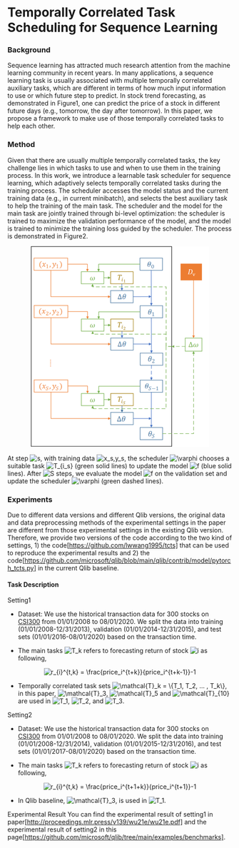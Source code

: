 # Temporally Correlated Task Scheduling for Sequence Learning
### Background
Sequence learning has attracted much research attention from the machine learning community in recent years. In many applications, a sequence learning task is usually associated with multiple temporally correlated auxiliary tasks, which are different in terms of how much input information to use or which future step to predict. In stock trend forecasting, as demonstrated in Figure1, one can predict the price of a stock in different future days (e.g., tomorrow, the day after tomorrow). In this paper, we propose a framework to make use of those temporally correlated tasks to help each other. 

### Method
Given that there are usually multiple temporally correlated tasks, the key challenge lies in which tasks to use and when to use them in the training process. In this work, we introduce a learnable task scheduler for sequence learning, which adaptively selects temporally correlated tasks during the training process. The scheduler accesses the model status and the current training data (e.g., in current minibatch), and selects the best auxiliary task to help the training of the main task. The scheduler and the model for the main task are jointly trained through bi-level optimization: the scheduler is trained to maximize the validation performance of the model, and the model is trained to minimize the training loss guided by the scheduler. The process is demonstrated in Figure2.

<p align="center"> 
<img src="workflow.png"/>
</p>

At step <img src="https://latex.codecogs.com/png.latex?s" title="s" />, with training data <img src="https://latex.codecogs.com/png.latex?x_s,y_s" title="x_s,y_s" />, the scheduler <img src="https://latex.codecogs.com/png.latex?\varphi" title="\varphi" /> chooses a suitable task <img src="https://latex.codecogs.com/png.latex?T_{i_s}" title="T_{i_s}" /> (green solid lines) to update the model <img src="https://latex.codecogs.com/png.latex?f" title="f" /> (blue solid lines). After <img src="https://latex.codecogs.com/png.latex?S" title="S" /> steps, we evaluate the model <img src="https://latex.codecogs.com/png.latex?f" title="f" /> on the validation set and update the scheduler <img src="https://latex.codecogs.com/png.latex?\varphi" title="\varphi" /> (green dashed lines).

### Experiments
Due to different data versions and different Qlib versions, the original data and data preprocessing methods of the experimental settings in the paper are different from those experimental settings in the existing Qlib version. Therefore, we provide two versions of the code according to the two kind of settings, 1) the code[https://github.com/lwwang1995/tcts] that can be used to reproduce the experimental results and 2) the code[https://github.com/microsoft/qlib/blob/main/qlib/contrib/model/pytorch_tcts.py] in the current Qlib baseline.

#### Task Description
Setting1
* Dataset: We use the historical transaction data for 300 stocks on [CSI300](http://www.csindex.com.cn/en/indices/index-detail/000300) from 01/01/2008 to 08/01/2020. We split the data into training (01/01/2008-12/31/2013), validation (01/01/2014-12/31/2015), and test sets (01/01/2016-08/01/2020) based on the transaction time. 

* The main tasks <img src="https://latex.codecogs.com/png.latex?T_k" title="T_k" /> refers to forecasting return of stock <img src="https://latex.codecogs.com/png.latex?i" title="i" /> as following,
<div align=center>
<img src="https://latex.codecogs.com/png.image?\dpi{110}&space;r_{i}^{t,k}&space;=&space;\frac{price_i^{t&plus;k}}{price_i^{t&plus;k-1}}-1" title="r_{i}^{t,k} = \frac{price_i^{t+k}}{price_i^{t+k-1}}-1" />
</div>

* Temporally correlated task sets <img src="https://latex.codecogs.com/png.latex?\mathcal{T}_k&space;=&space;\{T_1,&space;T_2,&space;...&space;,&space;T_k\}" title="\mathcal{T}_k = \{T_1, T_2, ... , T_k\}" />, in this paper, <img src="https://latex.codecogs.com/png.latex?\mathcal{T}_3" title="\mathcal{T}_3" />, <img src="https://latex.codecogs.com/png.latex?\mathcal{T}_5" title="\mathcal{T}_5" /> and <img src="https://latex.codecogs.com/png.latex?\mathcal{T}_{10}" title="\mathcal{T}_{10}" /> are used in <img src="https://latex.codecogs.com/png.latex?T_1" title="T_1" />, <img src="https://latex.codecogs.com/png.latex?T_2" title="T_2" />, and <img src="https://latex.codecogs.com/png.latex?T_3" title="T_3" />.

Setting2
* Dataset: We use the historical transaction data for 300 stocks on [CSI300](http://www.csindex.com.cn/en/indices/index-detail/000300) from 01/01/2008 to 08/01/2020. We split the data into training (01/01/2008-12/31/2014), validation (01/01/2015-12/31/2016), and test sets (01/01/2017-08/01/2020) based on the transaction time. 

* The main tasks <img src="https://latex.codecogs.com/png.latex?T_k" title="T_k" /> refers to forecasting return of stock <img src="https://latex.codecogs.com/png.latex?i" title="i" /> as following,
<div align=center>
<img src="https://latex.codecogs.com/png.image?\dpi{110}&space;r_{i}^{t,k}&space;=&space;\frac{price_i^{t&plus;1&plus;k}}{price_i^{t&plus;1}}-1" title="r_{i}^{t,k} = \frac{price_i^{t+1+k}}{price_i^{t+1}}-1" />
</div>

* In Qlib baseline, <img src="https://latex.codecogs.com/png.latex?\mathcal{T}_3" title="\mathcal{T}_3" />, is used in  <img src="https://latex.codecogs.com/png.latex?T_1" title="T_1" />.

Experimental Result
You can find the experimental result of setting1 in paper[http://proceedings.mlr.press/v139/wu21e/wu21e.pdf] and the experimental result of setting2 in this page[https://github.com/microsoft/qlib/tree/main/examples/benchmarks].